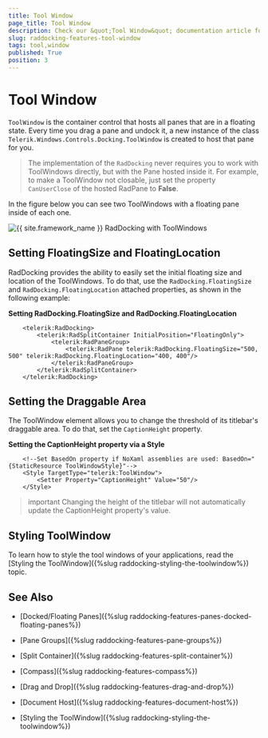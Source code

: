 ```yaml
---
title: Tool Window
page_title: Tool Window
description: Check our &quot;Tool Window&quot; documentation article for the RadDocking {{ site.framework_name }} control.
slug: raddocking-features-tool-window
tags: tool,window
published: True
position: 3
---
```


# Tool Window

`ToolWindow` is the container control that hosts all panes that are in a floating state. Every time you drag a pane and undock it, a new instance of the class `Telerik.Windows.Controls.Docking.ToolWindow` is created to host that pane for you.

>The implementation of the `RadDocking` never requires you to work with ToolWindows directly, but with the Pane hosted inside it. For example, to make a ToolWindow not closable, just set the property `CanUserClose` of the hosted RadPane to __False__.

In the figure below you can see two ToolWindows with a floating pane inside of each one.

![{{ site.framework_name }} RadDocking with ToolWindows](images/RadDocking_Features_ToolWindow_010.png)

## Setting FloatingSize and FloatingLocation

RadDocking provides the ability to easily set the initial floating size and location of the ToolWindows. To do that, use the `RadDocking.FloatingSize` and `RadDocking.FloatingLocation` attached properties, as shown in the following example:

__Setting RadDocking.FloatingSize and RadDocking.FloatingLocation__
```XAML
	<telerik:RadDocking>
	    <telerik:RadSplitContainer InitialPosition="FloatingOnly">
	        <telerik:RadPaneGroup>
	            <telerik:RadPane telerik:RadDocking.FloatingSize="500, 500" telerik:RadDocking.FloatingLocation="400, 400"/>
	        </telerik:RadPaneGroup>
	    </telerik:RadSplitContainer>
	</telerik:RadDocking>
```

## Setting the Draggable Area

The ToolWindow element allows you to change the threshold of its titlebar's draggable area. To do that, set the `CaptionHeight` property. 

__Setting the CaptionHeight property via a Style__
```XAML
	<!--Set BasedOn property if NoXaml assemblies are used: BasedOn="{StaticResource ToolWindowStyle}"-->
	<Style TargetType="telerik:ToolWindow">
	    <Setter Property="CaptionHeight" Value="50"/>
	</Style>
```

>important Changing the height of the titlebar will not automatically update the CaptionHeight property's value. 

## Styling ToolWindow

To learn how to style the tool windows of your applications, read the [Styling the ToolWindow]({%slug raddocking-styling-the-toolwindow%}) topic.

## See Also

 * [Docked/Floating Panes]({%slug raddocking-features-panes-docked-floating-panes%})

 * [Pane Groups]({%slug raddocking-features-pane-groups%})

 * [Split Container]({%slug raddocking-features-split-container%})

 * [Compass]({%slug raddocking-features-compass%})

 * [Drag and Drop]({%slug raddocking-features-drag-and-drop%})

 * [Document Host]({%slug raddocking-features-document-host%})

 * [Styling the ToolWindow]({%slug raddocking-styling-the-toolwindow%})
